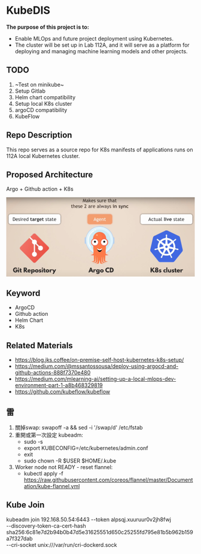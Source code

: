 # KubeDIS

**The purpose of this project is to:**
 - Enable MLOps and future project deployment using Kubernetes. 
 - The cluster will be set up in Lab 112A, and it will serve as a platform for deploying and managing machine learning models and other projects.

## TODO
1. ~Test on minikube~
2. Setup Gitlab
3. Helm chart compatibility
4. Setup local K8s cluster
5. argoCD compatibility
6. KubeFlow

## Repo Description
This repo serves as a source repo for K8s manifests of applications runs on 112A local Kubernetes cluster.


## Proposed Architecture

 Argo + Github action + K8s

 ![Alt text](<Desired target state.png>)


 ## Keyword
 
 - ArgoCD
 - Github action
 - Helm Chart
 - K8s 

 ## Related Materials

- https://blog.jks.coffee/on-premise-self-host-kubernetes-k8s-setup/
- https://medium.com/@mssantossousa/deploy-using-argocd-and-github-actions-888f7370e480
- https://medium.com/mlearning-ai/setting-up-a-local-mlops-dev-environment-part-1-a8b468329819
- https://github.com/kubeflow/kubeflow


## 雷
1. 關掉swap: swapoff -a && sed -i '/swap/d' /etc/fstab
2. 重開或第一次設定 kubeadm: 
    - sudo -s 
    - export KUBECONFIG=/etc/kubernetes/admin.conf
    - exit
    - sudo chown -R $USER $HOME/.kube
3. Worker node not READY - reset flannel:
    - kubectl apply -f https://raw.githubusercontent.com/coreos/flannel/master/Documentation/kube-flannel.yml


##  Kube Join
kubeadm join 192.168.50.54:6443 --token alpsqj.xuuruur0v2jh8fwj \
	--discovery-token-ca-cert-hash sha256:6c81e7d2b94b0b47d5e31625551d650c25255fd795e81b5b962b159a7f327dab \
    --cri-socket unix:///var/run/cri-dockerd.sock